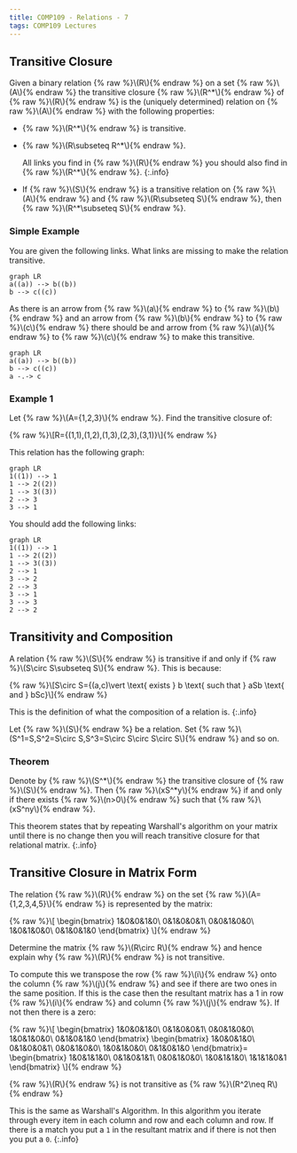 ```yaml
---
title: COMP109 - Relations - 7
tags: COMP109 Lectures
---
```

## Transitive Closure
Given a binary relation {% raw %}\\\(R\\\){% endraw %} on a set {% raw %}\\\(A\\\){% endraw %} the transitive closure {% raw %}\\\(R^*\\\){% endraw %} of {% raw %}\\\(R\\\){% endraw %} is the (uniquely determined) relation on {% raw %}\\\(A\\\){% endraw %} with the following properties:

* {% raw %}\\\(R^*\\\){% endraw %} is transitive.
* {% raw %}\\\(R\subseteq R^*\\\){% endraw %}.

	All links you find in {% raw %}\\\(R\\\){% endraw %} you should also find in {% raw %}\\\(R^*\\\){% endraw %}.
	{:.info}
* If {% raw %}\\\(S\\\){% endraw %} is a transitive relation on {% raw %}\\\(A\\\){% endraw %} and {% raw %}\\\(R\subseteq S\\\){% endraw %}, then {% raw %}\\\(R^*\subseteq S\\\){% endraw %}.

### Simple Example
You are given the following links. What links are missing to make the relation transitive.

```mermaid
graph LR
a((a)) --> b((b))
b --> c((c))
```

As there is an arrow from {% raw %}\\\(a\\\){% endraw %} to {% raw %}\\\(b\\\){% endraw %} and an arrow from {% raw %}\\\(b\\\){% endraw %} to {% raw %}\\\(c\\\){% endraw %} there should be and arrow from {% raw %}\\\(a\\\){% endraw %} to {% raw %}\\\(c\\\){% endraw %} to make this transitive.

```mermaid
graph LR
a((a)) --> b((b))
b --> c((c))
a -.-> c
```

### Example 1
Let {% raw %}\\\(A=\{1,2,3\}\\\){% endraw %}. Find the transitive closure of:

{% raw %}\\\[R=\{(1,1),(1,2),(1,3),(2,3),(3,1)\}\\\]{% endraw %}

This relation has the following graph:

```mermaid
graph LR
1((1)) --> 1
1 --> 2((2))
1 --> 3((3))
2 --> 3
3 --> 1
```

You should add the following links:

```mermaid
graph LR
1((1)) --> 1
1 --> 2((2))
1 --> 3((3))
2 --> 1
3 --> 2
2 --> 3
3 --> 1
3 --> 3
2 --> 2
```

## Transitivity and Composition
A relation {% raw %}\\\(S\\\){% endraw %} is transitive if and only if {% raw %}\\\(S\circ S\subseteq S\\\){% endraw %}. This is because:

{% raw %}\\\[S\circ S=\{(a,c)\vert \text{ exists } b \text{ such that } aSb \text{ and } bSc\}\\\]{% endraw %}

This is the definition of what the composition of a relation is.
{:.info}

Let {% raw %}\\\(S\\\){% endraw %} be a relation. Set {% raw %}\\\(S^1=S,S^2=S\circ S,S^3=S\circ S\circ S\circ S\\\){% endraw %} and so on.

### Theorem
Denote by {% raw %}\\\(S^*\\\){% endraw %} the transitive closure of {% raw %}\\\(S\\\){% endraw %}. Then {% raw %}\\\(xS^*y\\\){% endraw %} if and only if there exists {% raw %}\\\(n>0\\\){% endraw %} such that {% raw %}\\\(xS^ny\\\){% endraw %}.

This theorem states that by repeating Warshall's algorithm on your matrix until there is no change then you will reach transitive closure for that relational matrix.
{:.info}

## Transitive Closure in Matrix Form
The relation {% raw %}\\\(R\\\){% endraw %} on the set {% raw %}\\\(A=\{1,2,3,4,5\}\\\){% endraw %} is represented by the matrix:

{% raw %}\\\[
\begin{bmatrix}
1&0&0&1&0\\
0&1&0&0&1\\
0&0&1&0&0\\
1&0&1&0&0\\
0&1&0&1&0
\end{bmatrix}
\\\]{% endraw %}

Determine the matrix {% raw %}\\\(R\circ R\\\){% endraw %} and hence explain why {% raw %}\\\(R\\\){% endraw %} is not transitive.

To compute this we transpose the row {% raw %}\\\(i\\\){% endraw %} onto the column {% raw %}\\\(j\\\){% endraw %} and see if there are two ones in the same position. If this is the case then the resultant matrix has a 1 in row {% raw %}\\\(i\\\){% endraw %} and column {% raw %}\\\(j\\\){% endraw %}. If not then there is a zero:

{% raw %}\\\[
\begin{bmatrix}
1&0&0&1&0\\
0&1&0&0&1\\
0&0&1&0&0\\
1&0&1&0&0\\
0&1&0&1&0
\end{bmatrix}
\begin{bmatrix}
1&0&0&1&0\\
0&1&0&0&1\\
0&0&1&0&0\\
1&0&1&0&0\\
0&1&0&1&0
\end{bmatrix}=
\begin{bmatrix}
1&0&1&1&0\\
0&1&0&1&1\\
0&0&1&0&0\\
1&0&1&1&0\\
1&1&1&0&1
\end{bmatrix}
\\\]{% endraw %}

{% raw %}\\\(R\\\){% endraw %} is not transitive as {% raw %}\\\(R^2\neq R\\\){% endraw %}

This is the same as Warshall's Algorithm. In this algorithm you iterate through every item in each column and row and each column and row. If there is a match you put a `1` in the resultant matrix and if there is not then you put a `0`.
{:.info}
